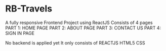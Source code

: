 # RB-Travels
A fully responsive Frontend Project using ReactJS
Consists of 4 pages
PART 1: HOME PAGE
PART 2: ABOUT PAGE
PART 3: CONTACT US 
PART 4: SIGN IN PAGE

No backend is applied yet 
It only consists of REACTJS HTML5 CSS 
